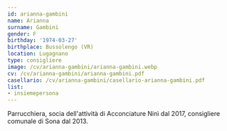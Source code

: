```yaml
---
id: arianna-gambini
name: Arianna
surname: Gambini
gender: F
birthday: '1974-03-27'
birthplace: Bussolengo (VR)
location: Lugagnano
type: consigliere
image: /cv/arianna-gambini/arianna-gambini.webp
cv: /cv/arianna-gambini/arianna-gambini.pdf
casellario: /cv/arianna-gambini/casellario-arianna-gambini.pdf
list:
- insiemepersona
---
```


Parrucchiera, socia dell'attività di Acconciature Ninì dal 2017, consigliere comunale di Sona dal 2013.